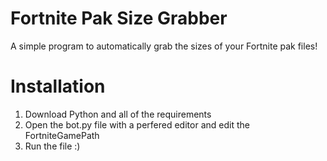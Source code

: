 # Fortnite Pak Size Grabber
A simple program to automatically grab the sizes of your Fortnite pak files!

# Installation

1. Download Python and all of the requirements
2. Open the bot.py file with a perfered editor and edit the FortniteGamePath
3. Run the file :)
